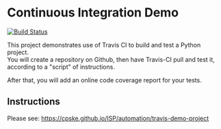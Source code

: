 Continuous Integration Demo
============================

[![Build Status](https://travis-ci.com/sujinunt/demo-pyci.svg?branch=master)](https://travis-ci.com/sujinunt/demo-pyci)

This project demonstrates use of Travis CI to build and test a Python project.  
You will create a repository on Github, then have Travis-CI pull and test it,
according to a "script" of instructions.

After that, you will add an online code coverage report for your tests.

## Instructions

Please see: https://cpske.github.io/ISP/automation/travis-demo-project

